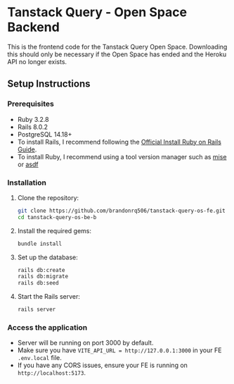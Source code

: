 # Tanstack Query - Open Space Backend

This is the frontend code for the Tanstack Query Open Space.
Downloading this should only be necessary if the Open Space has ended and the Heroku API no longer exists.

## Setup Instructions

### Prerequisites
- Ruby 3.2.8
- Rails 8.0.2
- PostgreSQL 14.18+
- To install Rails, I recommend following the [Official Install Ruby on Rails Guide](https://guides.rubyonrails.org/install_ruby_on_rails.html).
- To install Ruby, I recommend using a tool version manager such as [mise](https://github.com/antfu/mise) or [asdf](https://asdf-vm.com/)

### Installation
1. Clone the repository:
   ```bash
   git clone https://github.com/brandonrq506/tanstack-query-os-fe.git
   cd tanstack-query-os-be-b
   ```

2. Install the required gems:
   ```bash
   bundle install
   ```

3. Set up the database:
   ```bash
   rails db:create
   rails db:migrate
   rails db:seed
   ```

4. Start the Rails server:
   ```bash
   rails server
   ```


### Access the application
- Server will be running on port 3000 by default.
- Make sure you have `VITE_API_URL = http://127.0.0.1:3000` in your FE `.env.local` file.
- If you have any CORS issues, ensure your FE is running on `http://localhost:5173`.
